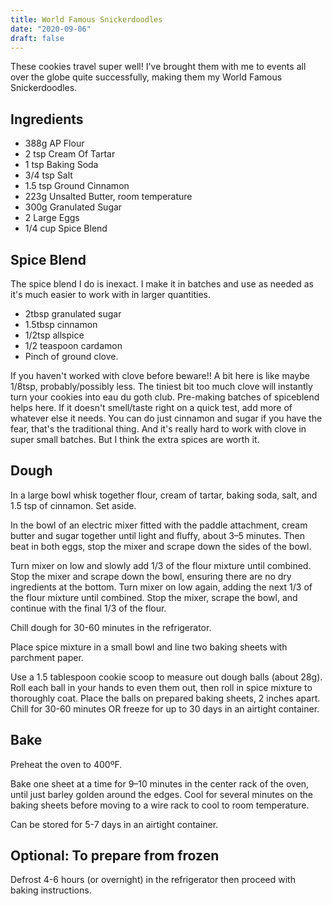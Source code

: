 ```yaml
---
title: World Famous Snickerdoodles
date: "2020-09-06"
draft: false
---
```



These cookies travel super well!  I've brought them with me to events all over the globe quite successfully, making them my World Famous Snickerdoodles.

Ingredients
-----------

* 388g AP Flour
* 2 tsp Cream Of Tartar
* 1 tsp Baking Soda
* 3/4 tsp Salt
* 1.5 tsp Ground Cinnamon
* 223g Unsalted Butter, room temperature
* 300g Granulated Sugar
* 2 Large Eggs
* 1/4 cup Spice Blend


Spice Blend
-----------

The spice blend I do is inexact.  I make it in batches and use as needed as it's much easier to work with in larger quantities. 
* 2tbsp granulated sugar
* 1.5tbsp cinnamon
* 1/2tsp allspice
* 1/2 teaspoon cardamon
* Pinch of ground clove.

If you haven't worked with clove before beware!!  A bit here is like maybe 1/8tsp, probably/possibly less.  The tiniest bit too much clove will instantly turn your cookies into eau du goth club.  Pre-making batches of spiceblend helps here. If it doesn't smell/taste right on a quick test, add more of whatever else it needs.  You can do just cinnamon and sugar if you have the fear, that's the traditional thing.  And it's really hard to work with clove in super small batches.  But I think the extra spices are worth it.


Dough
-----

In a large bowl whisk together flour, cream of tartar, baking soda, salt, and 1.5 tsp of cinnamon. Set aside.

In the bowl of an electric mixer fitted with the paddle attachment, cream butter and sugar together until light and fluffy, about 3–5 minutes. Then beat in both eggs, stop the mixer and scrape down the sides of the bowl.

Turn mixer on low and slowly add 1/3 of the flour mixture until combined. Stop the mixer and scrape down the bowl, ensuring there are no dry ingredients at the bottom.  Turn mixer on low again, adding the next 1/3 of the flour mixture until combined. Stop the mixer, scrape the bowl, and continue with the final 1/3 of the flour.

Chill dough for 30-60 minutes in the refrigerator.

Place spice mixture in a small bowl and line two baking sheets with parchment paper.

Use a 1.5 tablespoon cookie scoop to measure out dough balls (about 28g). Roll each ball in your hands to even them out, then roll in spice mixture to thoroughly coat. Place the balls on prepared baking sheets, 2 inches apart.  Chill for 30-60 minutes OR freeze for up to 30 days in an airtight container.

Bake
----

Preheat the oven to 400ºF.

Bake one sheet at a time for 9–10 minutes in the center rack of the oven, until just barley golden around the edges. Cool for several minutes on the baking sheets before moving to a wire rack to cool to room temperature.

Can be stored for 5-7 days in an airtight container.


Optional: To prepare from frozen
--------------------------------

Defrost 4-6 hours (or overnight) in the refrigerator then proceed with baking instructions.

